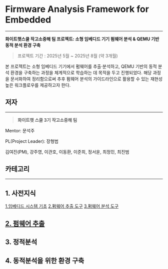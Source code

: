 # Firmware Analysis Framework for Embedded

---

**화이트햇스쿨 작고소중해 팀 프로젝트: 소형 임베디드 기기 펌웨어 분석 & QEMU 기반 동적 분석 환경 구축**

> 프로젝트 기간 : 2025년 5월 ~ 2025년 8월 (약 3개월)
> 

본 프로젝트는 소형 임베디드 기기에서 펌웨어를 추출·분석하고, QEMU 기반의 동적 분석 환경을 구축하는 과정을 체계적으로 학습하는 데 목적을 두고 진행되었다. 해당 과정을 문서화하여 정리함으로써 추후 펌웨어 분석의 가이드라인으로 활용할 수 있는 재현성 높은 워크플로우를 제공하고자 한다.

## 저자

---

> **화이트햇 스쿨 3기 작고소중해 팀**
> 

Mentor: 문석주

PL(Project Leader): 장형범

김여진(PM), 강주영, 이관호, 이동환, 이준희, 정서윤, 최정민, 최진범

## 카테고리

---

## 1. 사전지식
[1.임베디드 시스템 기초](1%20사전지식/1%20임베디드%20시스템%20기초/README.md)
[2.펌웨어 추출 도구](1%20사전지식/2%20펌웨어%20추출%20도구/README.md)
[3.펌웨어 분석 도구](1%20사전지식/3%20펌웨어%20분석%20도구/README.md)


## [2. 펌웨어 추출](2%20펌웨어%20추출/README.md)


## 3. 정적분석


## 4. 동적분석을 위한 환경 구축
